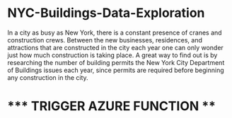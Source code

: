 # NYC-Buildings-Data-Exploration
In a city as busy as New York, there is a constant presence of cranes and construction crews. Between the new businesses, residences, and attractions that are constructed in the city each year one can only wonder just how much construction is taking place. A great way to find out is by researching the number of building permits the New York City Department of Buildings issues each year, since permits are required before beginning any construction in the city.

# ***  TRIGGER AZURE FUNCTION ** #
